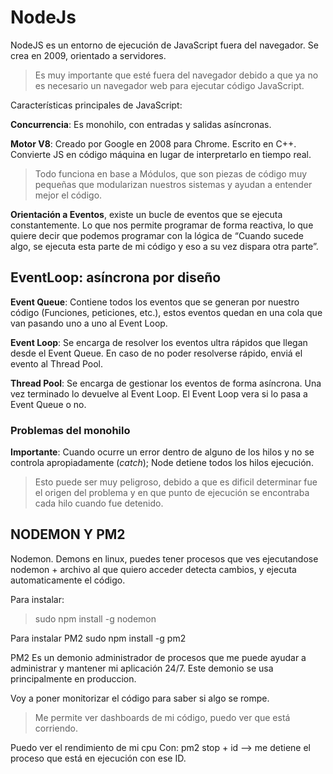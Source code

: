 # NodeJs

NodeJS es un entorno de ejecución de JavaScript fuera del navegador. Se crea en 2009, orientado a servidores. 

>Es muy importante que esté fuera del navegador debido a que ya no es necesario un navegador web para ejecutar código JavaScript.

Características principales de JavaScript:

**Concurrencia**: Es monohilo, con entradas y salidas asíncronas.

**Motor V8**: Creado por Google en 2008 para Chrome. Escrito en C++. Convierte JS en código máquina en lugar de interpretarlo en tiempo real.

>Todo funciona en base a Módulos, que son piezas de código muy pequeñas que modularizan nuestros sistemas y ayudan a entender mejor el código.

**Orientación a Eventos**, existe un bucle de eventos que se ejecuta constantemente. Lo que nos permite programar de forma reactiva, lo que quiere decir que podemos programar con la lógica de “Cuando sucede algo, se ejecuta esta parte de mi código y eso a su vez dispara otra parte”.

## EventLoop: asíncrona por diseño

**Event Queue**: Contiene todos los eventos que se generan por nuestro código (Funciones, peticiones, etc.), estos eventos quedan en una cola que van pasando uno a uno al Event Loop.

**Event Loop**: Se encarga de resolver los eventos ultra rápidos que llegan desde el Event Queue. En caso de no poder resolverse rápido, enviá el evento al Thread Pool.

**Thread Pool**: Se encarga de gestionar los eventos de forma asíncrona. Una vez terminado lo devuelve al Event Loop. El Event Loop vera si lo pasa a Event Queue o no.

### Problemas del monohilo

**Importante**: Cuando ocurre un error dentro de alguno de los hilos y no se controla apropiadamente (*catch*); Node detiene todos los hilos ejecución. 

>Esto puede ser muy peligroso, debido a que es dificil determinar fue el origen del problema y en que punto de ejecución se encontraba cada hilo cuando fue detenido.

## NODEMON Y PM2

Nodemon. Demons en linux, puedes tener procesos que ves ejecutandose
nodemon + archivo al que quiero acceder detecta cambios, y ejecuta automaticamente el código.

Para instalar:
>sudo npm install -g nodemon

Para instalar PM2
sudo npm install -g pm2

PM2 Es un demonio administrador de procesos que me puede ayudar a administrar y mantener mi aplicación 24/7. Este demonio se usa principalmente en produccion.

Voy a poner monitorizar el código para saber si algo se rompe.

>Me permite ver dashboards de mi código, puedo ver que está corriendo.

Puedo ver el rendimiento de mi cpu
Con: pm2 stop + id —> me detiene el proceso que está en ejecución con ese ID.


